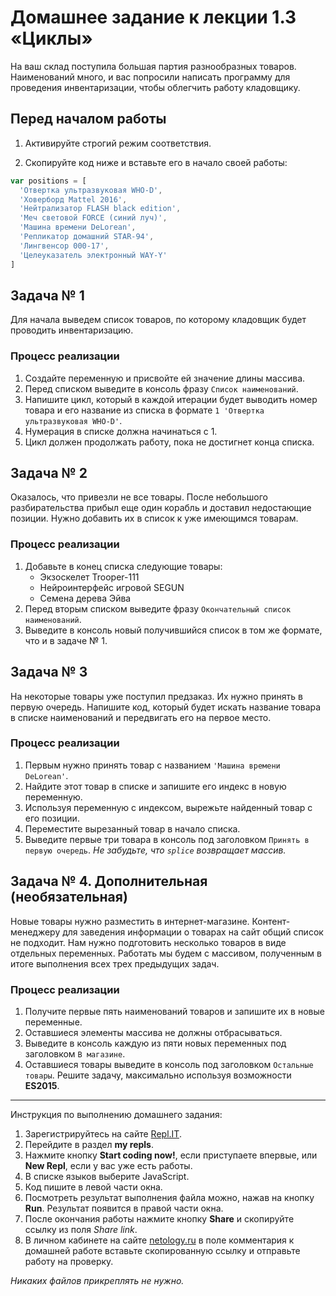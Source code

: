 # Домашнее задание к лекции 1.3 «Циклы»

На ваш склад поступила большая партия разнообразных товаров. Наименований много, и вас попросили написать программу для проведения инвентаризации, чтобы облегчить работу кладовщику.

## Перед началом работы
1. Активируйте строгий режим соответствия.

2. Скопируйте код ниже и вставьте его в начало своей работы:

```javascript      
var positions = [
  'Отвертка ультразвуковая WHO-D',
  'Ховерборд Mattel 2016',
  'Нейтрализатор FLASH black edition',
  'Меч световой FORCE (синий луч)',
  'Машина времени DeLorean',
  'Репликатор домашний STAR-94',
  'Лингвенсор 000-17',
  'Целеуказатель электронный WAY-Y'
]
```      
    
## Задача № 1
Для начала выведем список товаров, по которому кладовщик будет проводить инвентаризацию.

### Процесс реализации
1. Создайте переменную и присвойте ей значение длины массива.
2. Перед списком выведите в консоль фразу `Список наименований`.
3. Напишите цикл, который в каждой итерации будет выводить номер товара и его название из списка в формате `1 'Отвертка ультразвуковая WHO-D'`.
4. Нумерация в списке должна начинаться с 1.
5. Цикл должен продолжать работу, пока не достигнет конца списка.

## Задача № 2
Оказалось, что привезли не все товары. После небольшого разбирательства прибыл еще один корабль и доставил недостающие позиции. Нужно добавить их в список к уже имеющимся товарам.

### Процесс реализации
1. Добавьте в конец списка следующие товары:
   * Экзоскелет Trooper-111
   * Нейроинтерфейс игровой SEGUN
   * Семена дерева Эйва
2. Перед вторым списком выведите фразу `Окончательный список наименований`.
3. Выведите в консоль новый получившийся список в том же формате, что и в задаче № 1.

## Задача № 3
На некоторые товары уже поступил предзаказ. Их нужно принять в первую очередь. Напишите код, который будет искать название товара в списке наименований и передвигать его на первое место.

### Процесс реализации
1. Первым нужно принять товар с названием `'Машина времени DeLorean'`.
2. Найдите этот товар в списке и запишите его индекс в новую переменную.
3. Используя переменную с индексом, вырежьте найденный товар с его позиции.
4. Переместите вырезанный товар в начало списка.
5. Выведите первые три товара в консоль под заголовком `Принять в первую очередь`.
*Не забудьте, что `splice` возвращает массив.*

## Задача № 4. Дополнительная (необязательная)
Новые товары нужно разместить в интернет-магазине. Контент-менеджеру для заведения информации о товарах на сайт общий список не подходит. Нам нужно подготовить несколько товаров в виде отдельных переменных. Работать мы будем с массивом, полученным в итоге выполнения всех трех предыдущих задач.

### Процесс реализации
1. Получите первые пять наименований товаров и запишите их в новые переменные.
2. Оставшиеся элементы массива не должны отбрасываться.
3. Выведите в консоль каждую из пяти новых переменных под заголовком `В магазине`.
4. Оставшиеся товары выведите в консоль под заголовком `Остальные товары`.
Решите задачу, максимально используя возможности **ES2015**.

---
Инструкция по выполнению домашнего задания:

1. Зарегистрируйтесь на сайте [Repl.IT](https://repl.it/).
2. Перейдите в раздел **my repls**.
3. Нажмите кнопку **Start coding now!**, если приступаете впервые, или **New Repl**, если у вас уже есть работы.
4. В списке языков выберите JavaScript.
5. Код пишите в левой части окна.
6. Посмотреть результат выполнения файла можно, нажав на кнопку **Run**. Результат появится в правой части окна.
7. После окончания работы нажмите кнопку **Share** и скопируйте ссылку из поля *Share link*.
8. В личном кабинете на сайте [netology.ru](http://netology.ru/) в поле комментария к домашней работе вставьте скопированную ссылку и отправьте работу на проверку.

*Никаких файлов прикреплять не нужно.*